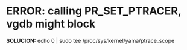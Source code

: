 # ERROR: calling PR_SET_PTRACER, vgdb might block
**SOLUCION:** 
          echo 0 | sudo tee /proc/sys/kernel/yama/ptrace_scope